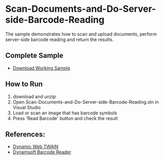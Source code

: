 # Scan-Documents-and-Do-Server-side-Barcode-Reading
The sample demonstrates how to scan and upload documents, perform server-side barcode reading and return the results.

Complete Sample
-----------
* [Download Working Sample][3]

How to Run
-----------
1. download and unzip
2. Open Scan-Documents-and-Do-Server-side-Barcode-Reading.sln in Visual Studio
3. Load or scan an image that has barcode symbols
4. Press 'Read Barcode' button and check the result

References:
-----------
* [Dynamic Web TWAIN][1]
* [Dynamsoft Barcode Reader][2]

[1]:http://www.dynamsoft.com/Downloads/WebTWAIN_Download.aspx
[2]:http://www.dynamsoft.com/Downloads/Dynamic-Barcode-Reader-Download.aspx
[3]:http://www.dynamsoft.com/Samples/DWT/Scan-Documents-and-Do-Server-side-Barcode-Reading.zip